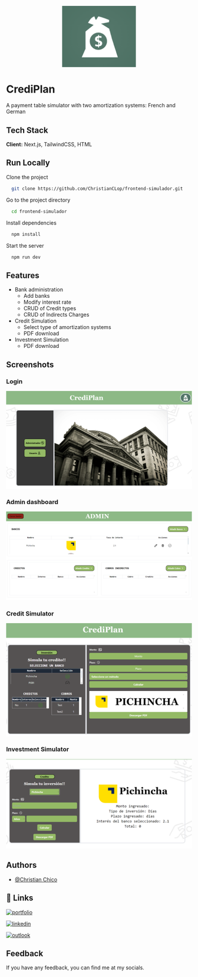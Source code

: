 <p align="center">
  <a href="http://nestjs.com/" target="blank"><img src="public/img/logoApp.png" width="200" alt="Nest Logo" /></a>
</p>

# CrediPlan 

A payment table simulator with two amortization systems: French and German
## Tech Stack

**Client:** Next.js, TailwindCSS, HTML

## Run Locally

Clone the project

```bash
  git clone https://github.com/ChristianCLop/frontend-simulador.git
```

Go to the project directory

```bash
  cd frontend-simulador
```

Install dependencies

```bash
  npm install
```

Start the server

```bash
  npm run dev
```


## Features

- Bank administration
    - Add banks
    - Modify interest rate
    - CRUD of Credit types
    - CRUD of Indirects Charges
- Credit Simulation
    - Select type of amortization systems
    - PDF download
- Investment Simulation
    - PDF download

## Screenshots
### Login
![App Screenshot](public/imgs/login.png)

### Admin dashboard
![App Screenshot](public/imgs/admin.png)

### Credit Simulator
![App Screenshot](public/imgs/credit.png)

### Investment Simulator
![App Screenshot](public/imgs/investment.png)


## Authors

- [@Christian Chico](https://www.github.com/ChristianCLop)


## 🔗 Links
[![portfolio](https://img.shields.io/badge/Mi_Portafolio-000?style=flat&logo=ko-fi&logoColor=white)](https://katherineoelsner.com/)

[![linkedin](https://img.shields.io/badge/linkedin-0A66C2?style=flat&logo=linkedin&logoColor=white)](https://linkedin.com/in/christianchicolópez)

[![outlook](https://img.shields.io/badge/Microsoft_Outlook-blue?style=flat-square&logo=microsoft-outlook&logoColor=white)](mailto:christian.chico@hotmail.com)

## Feedback

If you have any feedback, you can find me at my socials. 

